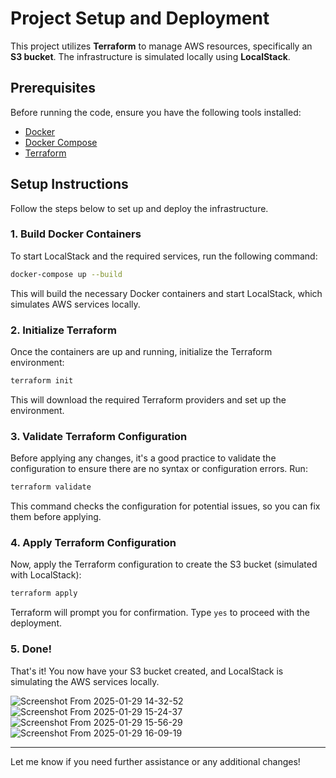 # Project Setup and Deployment

This project utilizes **Terraform** to manage AWS resources, specifically an **S3 bucket**. The infrastructure is simulated locally using **LocalStack**.

## Prerequisites

Before running the code, ensure you have the following tools installed:

- [Docker](https://www.docker.com/get-started)
- [Docker Compose](https://docs.docker.com/compose/install/)
- [Terraform](https://www.terraform.io/downloads)

## Setup Instructions

Follow the steps below to set up and deploy the infrastructure.

### 1. Build Docker Containers

To start LocalStack and the required services, run the following command:

```bash
docker-compose up --build
```

This will build the necessary Docker containers and start LocalStack, which simulates AWS services locally.

### 2. Initialize Terraform

Once the containers are up and running, initialize the Terraform environment:

```bash
terraform init
```

This will download the required Terraform providers and set up the environment.

### 3. Validate Terraform Configuration

Before applying any changes, it's a good practice to validate the configuration to ensure there are no syntax or configuration errors. Run:

```bash
terraform validate
```

This command checks the configuration for potential issues, so you can fix them before applying.

### 4. Apply Terraform Configuration

Now, apply the Terraform configuration to create the S3 bucket (simulated with LocalStack):

```bash
terraform apply
```

Terraform will prompt you for confirmation. Type `yes` to proceed with the deployment.

### 5. Done!

That's it! You now have your S3 bucket created, and LocalStack is simulating the AWS services locally.

![Screenshot From 2025-01-29 14-32-52](https://github.com/user-attachments/assets/422c5a84-3376-4428-8aa7-4bec074fc064)
![Screenshot From 2025-01-29 15-24-37](https://github.com/user-attachments/assets/c6729f45-3a32-4a7d-a776-1d768c7e72fc)
![Screenshot From 2025-01-29 15-56-29](https://github.com/user-attachments/assets/b54a759b-0a44-4de4-9d0b-54b682444410)
![Screenshot From 2025-01-29 16-09-19](https://github.com/user-attachments/assets/fc28c60e-05c6-4703-a285-27e7b8400587)

---

Let me know if you need further assistance or any additional changes!
